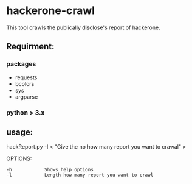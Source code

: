 # hackerone-crawl

This tool crawls the publically disclose's report of hackerone.

## Requirment:


### packages 

- requests
- bcolors
- sys
- argparse

### python > 3.x 

## usage: 

hackReport.py  -l < "Give the no how many report you want to crawal" > 


OPTIONS: 

```
-h 	          Shows help options	
-l            Length how many report you want to crawl 
  		
```
